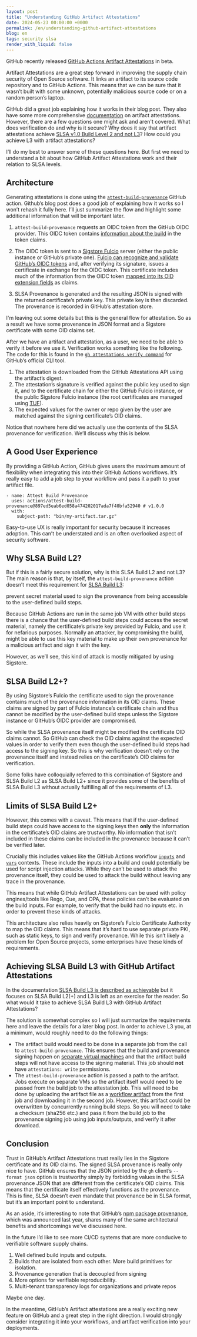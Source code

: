 ```yaml
---
layout: post
title: "Understanding GitHub Artifact Attestations"
date: 2024-05-23 00:00:00 +0000
permalink: /en/understanding-github-artifact-attestations
blog: en
tags: security slsa
render_with_liquid: false
---
```


GitHub recently released [GitHub Actions Artifact
Attestations](https://github.blog/2024-05-02-introducing-artifact-attestations-now-in-public-beta/)
in beta.

Artifact Attestations are a great step forward in improving the supply chain
security of Open Source software. It links an artifact to its source code
repository and to GitHub Actions. This means that we can be sure that it wasn’t
built with some unknown, potentially malicious source code or on a random
person’s laptop.

GitHub did a great job explaining how it works in their blog post. They also
have some more comprehensive
[documentation](https://docs.github.com/en/actions/security-guides/using-artifact-attestations-to-establish-provenance-for-builds#about-slsa-levels-for-artifact-attestations)
on artifact attestations. However, there are a few questions one might ask and
aren't covered. What does verification do and why is it secure? Why does it say
that artifact attestations achieve [SLSA v1.0 Build Level 2 and not
L3](https://docs.github.com/en/actions/security-guides/using-artifact-attestations-to-establish-provenance-for-builds#about-slsa-levels-for-artifact-attestations)?
How could you achieve L3 with artifact attestations?

I’ll do my best to answer some of these questions here. But first we need to
understand a bit about how GitHub Artifact Attestations work and their relation
to SLSA levels.

## Architecture

Generating attestations is done using the
[`attest-build-provenance`](https://github.com/actions/attest-build-provenance)
GitHub action. Github’s blog post does a good job of explaining how it works so
I won’t rehash it fully here. I’ll just summarize the flow and highlight some
additional information that will be important later.

1. `attest-build-provenance` requests an OIDC token from the GitHub OIDC
   provider. This OIDC token contains [information about the
   build](https://docs.github.com/en/actions/deployment/security-hardening-your-deployments/about-security-hardening-with-openid-connect#understanding-the-oidc-token)
   in the token claims.

2. The OIDC token is sent to a [Sigstore
   Fulcio](https://github.com/sigstore/fulcio) server (either the public instance
   or GitHub’s private one). [Fulcio can recognize and validate GitHub’s OIDC
   tokens](https://docs.sigstore.dev/certificate_authority/oidc-in-fulcio/#github)
   and, after verifying its signature, issues a certificate in exchange for the
   OIDC token. This certificate includes much of the information from the OIDC
   token [mapped into its OID extension
   fields](https://github.com/sigstore/fulcio/blob/main/docs/oid-info.md#mapping-oidc-token-claims-to-fulcio-oids)
   as claims.

3. SLSA Provenance is generated and the resulting JSON is signed with the
   returned certificate’s private key. This private key is then discarded.
   The provenance is recorded in GitHub’s attestation store.

I'm leaving out some details but this is the general flow for attestation. So
as a result we have some provenance in JSON format and a Sigstore certificate
with some OID claims set.

After we have an artifact and attestation, as a user, we need to be able to
verify it before we use it. Verification works something like the following.
The code for this is found in the [`gh attestations verify
command`](https://github.com/cli/cli/tree/trunk/pkg/cmd/attestation/verify)
for GitHub’s official CLI tool.

1. The attestation is downloaded from the GitHub Attestations API using the
   artifact’s digest.
2. The attestation’s signature is verified against the public key used to sign
   it, and to the certificate chain for either the GitHub Fulcio instance, or
   the public Sigstore Fulcio instance (the root certificates are managed using
   [TUF](https://theupdateframework.io/)).
3. The expected values for the owner or repo given by the user are matched
   against the signing certificate’s OID claims.

Notice that nowhere here did we actually use the contents of the SLSA
provenance for verification. We’ll discuss why this is below.

## A Good User Experience

By providing a GitHub Action, GitHub gives users the maximum amount of
flexibility when integrating this into their GitHub Actions workflows. It’s
really easy to add a job step to your workflow and pass it a path to your
artifact file.

```
- name: Attest Build Provenance
  uses: actions/attest-build-provenance@897ed5eab6ed058a474202017ada7f40bfa52940 # v1.0.0
  with:
    subject-path: "bin/my-artifact.tar.gz"
```

Easy-to-use UX is really important for security because it increases adoption.
This can’t be understated and is an often overlooked aspect of security
software.

## Why SLSA Build L2?

But if this is a fairly secure solution, why is this SLSA Build L2 and not L3?
The main reason is that, by itself, the `attest-build-provenance` action
doesn’t meet this requirement for [SLSA Build
L3](https://slsa.dev/spec/v1.0/levels#build-l3-hardened-builds):

prevent secret material used to sign the provenance from being accessible to the user-defined build steps.

Because GitHub Actions are run in the same job VM with other build steps there
is a chance that the user-defined build steps could access the secret material,
namely the certificate’s private key provided by Fulcio, and use it for
nefarious purposes. Normally an attacker, by compromising the build, might be
able to use this key material to make up their own provenance for a malicious
artifact and sign it with the key.

However, as we’ll see, this kind of attack is mostly mitigated by using Sigstore.

## SLSA Build L2+?

By using Sigstore’s Fulcio the certificate used to sign the provenance contains
much of the provenance information in its OID claims. These claims are signed
by part of Fulcio instance’s certificate chain and thus cannot be modified by
the user-defined build steps unless the Sigstore instance or GitHub’s OIDC
provider are compromised.

So while the SLSA provenance itself might be modified the certificate OID
claims cannot. So GitHub can check the OID claims against the expected values
in order to verify them even though the user-defined build steps had access to
the signing key. So this is why verification doesn’t rely on the provenance
itself and instead relies on the certificate’s OID claims for verification.

Some folks have colloquially referred to this combination of Sigstore and SLSA
Build L2 as SLSA Build L2+ since it provides some of the benefits of SLSA Build
L3 without actually fulfilling all of the requirements of L3.

## Limits of SLSA Build L2+

However, this comes with a caveat. This means that if the user-defined build
steps could have access to the signing keys then **only** the information in
the certificate’s OID claims are trustworthy. No information that isn’t
included in these claims can be included in the provenance because it can’t be
verified later.

Crucially this includes values like the GitHub Actions workflow
[`inputs`](https://docs.github.com/en/actions/learn-github-actions/contexts#inputs-context)
and
[`vars`](https://docs.github.com/en/actions/learn-github-actions/contexts#vars-context)
contexts. These include the inputs into a build and could potentially be used
for script injection attacks. While they can’t be used to attack the provenance
itself, they could be used to attack the build without leaving any trace in the
provenance.

This means that while GitHub Artifact Attestations can be used with policy
engines/tools like Rego, Cue, and OPA, these policies can’t be evaluated on the
build inputs. For example, to verify that the build had no inputs etc. in order
to prevent these kinds of attacks.

This architecture also relies heavily on Sigstore’s Fulcio Certificate
Authority to map the OID claims. This means that it’s hard to use separate
private PKI, such as static keys, to sign and verify provenance. While this
isn’t likely a problem for Open Source projects, some enterprises have these
kinds of requirements.

## Achieving SLSA Build L3 with GitHub Artifact Attestations

In the documentation [SLSA Build L3 is described as
achievable](https://github.blog/2024-05-02-introducing-artifact-attestations-now-in-public-beta/#an-effortless-user-experience)
but it focuses on SLSA Build L2(+) and L3 is left as an exercise for the
reader. So what would it take to achieve SLSA Build L3 with GitHub Artifact
Attestations?

The solution is somewhat complex so I will just summarize the requirements here
and leave the details for a later blog post. In order to achieve L3 you, at a
minimum, would roughly need to do the following things:

- The artifact build would need to be done in a separate job from the call to
  `attest-build-provenance`. This ensures that the build and provenance signing
  happen on [separate virtual
  machines](https://docs.github.com/en/actions/learn-github-actions/understanding-github-actions#the-components-of-github-actions)
  and that the artifact build steps will not have access to the signing
  material. This job should **not** have `attestations: write` permissions.
- The `attest-build-provenance` action is passed a path to the artifact. Jobs
  execute on separate VMs so the artifact itself would need to be passed from
  the build job to the attestation job. This will need to be done by uploading
  the artifact file as a [workflow
  artifact](https://docs.github.com/en/actions/using-workflows/storing-workflow-data-as-artifacts)
  from the first job and downloading it in the second job. However, this
  artifact could be overwritten by concurrently running build steps. So you
  will need to take a checksum (sha256 etc.) and pass it from the build job to
  the provenance signing job using job inputs/outputs, and verify it after
  download.

## Conclusion

Trust in GitHub’s Artifact Attestations trust really lies in the Sigstore
certificate and its OID claims. The signed SLSA provenance is really only nice
to have. GitHub ensures that the JSON printed by the `gh` client’s `--format
json` option is trustworthy simply by forbidding values in the SLSA provenance
JSON that are different from the certificate’s OID claims. This means that the
certificate itself effectively functions as the provenance. This is fine, SLSA
doesn’t even mandate that provenance be in SLSA format, but it’s an important
point to understand.

As an aside, it’s interesting to note that GitHub’s [npm package
provenance](https://github.blog/2023-04-19-introducing-npm-package-provenance/),
which was announced last year, shares many of the same architectural benefits
and shortcomings we’ve discussed here.

In the future I’d like to see more CI/CD systems that are more conducive to
verifiable software supply chains.

1. Well defined build inputs and outputs.
2. Builds that are isolated from each other. More build primitives for isolation.
3. Provenance generation that is decoupled from signing
4. More options for verifiable reproducibility.
5. Multi-tenant transparency logs for organizations and private repos

Maybe one day.

In the meantime, GitHub’s Artifact attestations are a really exciting new
feature on GitHub and a great step in the right direction. I would strongly
consider integrating it into your workflows, and artifact verification into your
deployments.
